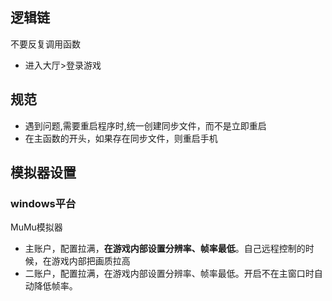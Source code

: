 ## 逻辑链
不要反复调用函数
* 进入大厅>登录游戏

## 规范
* 遇到问题,需要重启程序时,统一创建同步文件，而不是立即重启
* 在主函数的开头，如果存在同步文件，则重启手机

## 模拟器设置
### windows平台
MuMu模拟器
* 主账户，配置拉满，**在游戏内部设置分辨率、帧率最低**。自己远程控制的时候，在游戏内部把画质拉高
* 二账户，配置拉满，在游戏内部设置分辨率、帧率最低。开启不在主窗口时自动降低帧率。